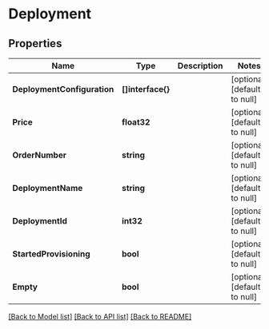 # Deployment

## Properties
Name | Type | Description | Notes
------------ | ------------- | ------------- | -------------
**DeploymentConfiguration** | **[]interface{}** |  | [optional] [default to null]
**Price** | **float32** |  | [optional] [default to null]
**OrderNumber** | **string** |  | [optional] [default to null]
**DeploymentName** | **string** |  | [optional] [default to null]
**DeploymentId** | **int32** |  | [optional] [default to null]
**StartedProvisioning** | **bool** |  | [optional] [default to null]
**Empty** | **bool** |  | [optional] [default to null]

[[Back to Model list]](../README.md#documentation-for-models) [[Back to API list]](../README.md#documentation-for-api-endpoints) [[Back to README]](../README.md)


